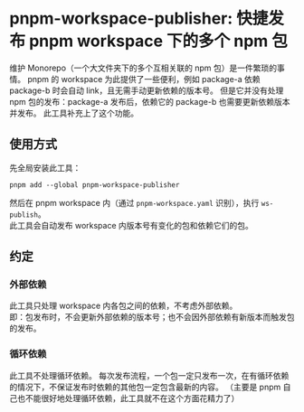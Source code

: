 # pnpm-workspace-publisher: 快捷发布 pnpm workspace 下的多个 npm 包

维护 Monorepo（一个大文件夹下的多个互相关联的 npm 包）是一件繁琐的事情。
pnpm 的 workspace 为此提供了一些便利，例如 package-a 依赖 package-b 时会自动 link，且无需手动更新依赖的版本号。
但是它并没有处理 npm 包的发布：package-a 发布后，依赖它的 package-b 也需要更新依赖版本并发布。
此工具补充上了这个功能。

## 使用方式

先全局安装此工具：

```shell
pnpm add --global pnpm-workspace-publisher
```

然后在 pnpm workspace 内（通过 `pnpm-workspace.yaml` 识别），执行 `ws-publish`。  
此工具会自动发布 workspace 内版本号有变化的包和依赖它们的包。

## 约定

### 外部依赖

此工具只处理 workspace 内各包之间的依赖，不考虑外部依赖。  
即：包发布时，不会更新外部依赖的版本号；也不会因外部依赖有新版本而触发包的发布。

### 循环依赖

此工具不处理循环依赖。
每次发布流程，一个包一定只发布一次，在有循环依赖的情况下，不保证发布时依赖的其他包一定包含最新的内容。
（主要是 pnpm 自己也不能很好地处理循环依赖，此工具就不在这个方面花精力了）
